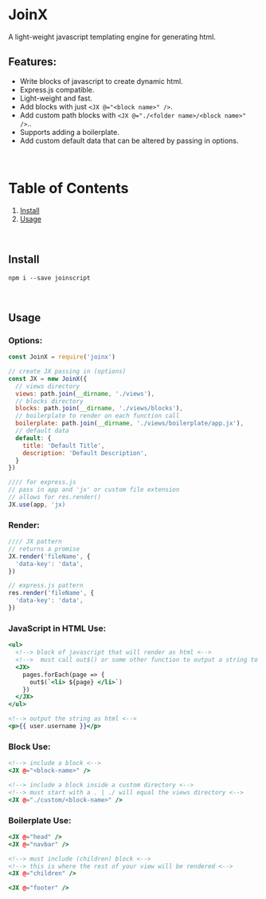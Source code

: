 
# JoinX

A light-weight javascript templating engine for generating html.


## Features:

- Write blocks of javascript to create dynamic html.
- Express.js compatible.
- Light-weight and fast.
- Add blocks with just `<JX @="<block name>" />`.
- Add custom path blocks with `<JX @="./<folder name>/<block name>" />`..
- Supports adding a boilerplate.
- Add custom default data that can be altered by passing in options.

<br />

# Table of Contents
1. [ Install ](#install) <br />
2. [ Usage ](#examples) <br />

<br />

<a name="install"></a>
## Install

```console
npm i --save joinscript 
```

<br />

<a name="examples"></a>
## Usage


### Options:

```js
const JoinX = require('joinx')

// create JX passing in (options)
const JX = new JoinX({
  // views directory
  views: path.join(__dirname, './views'),
  // blocks directory
  blocks: path.join(__dirname, './views/blocks'),
  // boilerplate to render on each function call
  boilerplate: path.join(__dirname, './views/boilerplate/app.jx'),
  // default data
  default: {
    title: 'Default Title',
    description: 'Default Description',
  }
})

//// for express.js
// pass in app and 'jx' or custom file extension
// allows for res.render()
JX.use(app, 'jx)
```


### Render:

```js
//// JX pattern
// returns a promise
JX.render('fileName', {
  'data-key': 'data',
})

// express.js pattern
res.render('fileName', {
  'data-key': 'data',
})
```


### JavaScript in HTML Use:

```handlebars
<ul>
  <!--> block of javascript that will render as html <-->
  <!-->  must call out$() or some other function to output a string to render <-->
  <JX>
    pages.forEach(page => {
      out$(`<li> ${page} </li>`)
    })
  </JX>
</ul>

<!--> output the string as html <-->
<p>{{ user.username }}</p>
```


### Block Use:

```handlebars
<!--> include a block <-->
<JX @="<block-name>" />

<!--> include a block inside a custom directory <-->
<!--> must start with a . | ./ will equal the views directory <-->
<JX @="./custom/<block-name>" />
```


### Boilerplate Use:

```handlebars
<JX @="head" />
<JX @="navbar" />

<!--> must include (children) block <-->
<!--> this is where the rest of your view will be rendered <-->
<JX @="children" />

<JX @="footer" />
```
